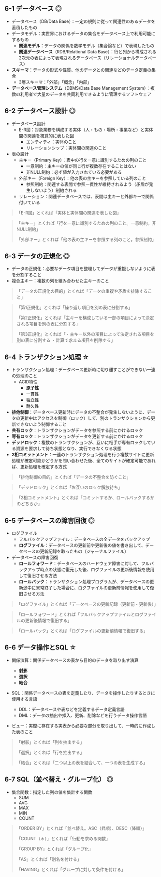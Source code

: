 ## 6-1 データベース ◎
- データベース（DB/Data Base）：一定の規則に従って関連性のあるデータを蓄積したもの
- データモデル：実世界におけるデータの集合をデータベース上で利用可能にするもの
  - **関連モデル**：データの関係を数学モデル（集合論など）で表現したもの
  - **関連データベース**（RDB/Relational Data Base）：行と列から構成される2次元の表によって表現されるデータベース（リレーショナルデータベース）
- **スキーマ**：データの形式や性質、他のデータとの関連などのデータ定義の集合
  - 3層スキーマ：「外部」「概念」「内部」
- **データベース管理システム**（DBMS/Data Base Management System）：複数の利用者で大量のデータを共同利用できるように管理するソフトウェア


## 6-2 データベース設計 ◎
- データベース設計
  - E-R図：対象業務を構成する実体（人・もの・場所・事業など）と実体間の関連を視覚的に表した図
    - エンティティ：実体のこと
    - リレーションシップ：実体間の関連のこと
- 表の設計
  - 主キー（Primary Key）：表中の行を一意に識別するための列のこと
    - 一意制約：主キーの値が同じ行が複数存在することはない
    - 非NULL制約：必ず値が入力されている必要がある
  - 外部キー（Foreign Key）：他の表の主キーを参照している列のこと
    - 参照制約：関連する表間で参照一貫性が維持されるよう（矛盾が発生しないよう）制約される
  - リレーション：関連データベースでは、表間は主キーと外部キーで関係付いている


> 「E-R図」とくれば「実体と実体間の関連を表した図」

> 「主キー」とくれば「行を一意に識別するための列のこと。一意制約。非NULL制約」
> 
> 「外部キー」とくれば「他の表の主キーを参照する列のこと。参照制約」


## 6-3 データの正規化 ◎
- データの正規化：必要なデータ項目を整理してデータが重複しないように表を分割すること
- 複合主キー：複数の列を組み合わせた主キーのこと


> 「データの正規化の目的」とくれば「データの重複や矛盾を排除すること」

> 「第1正規化」とくれば「繰り返し項目を別の表に分割する」
> 
> 「第2正規化」とくれば「主キーを構成している一部の項目によって決定される項目を別の表に分割する」
> 
> 「第3正規化」とくれば「・主キー以外の項目によって決定される項目を別の表に分割する ・計算で求まる項目を削除する」


## 6-4 トランザクション処理 ☆
- トランザクション処理：データベース更新時に切り離すことができない一連の処理のこと
  - ACID特性
    - **原子性**
    - 一貫性
    - 独立性
    - 耐久性
- **排他制御**：データベース更新時にデータの不整合が発生しないように、データの更新中はアクセスを制御（ロック）して、別のトランザクションから更新できないよう制御すること
- **共有ロック**：トランザクションがデータを参照する前にかけるロック
- **専有ロック**：トランザクションがデータを更新する前にかけるロック
- **デッドロック**：複数のトランザクションが、互いに相手が専有ロックしている資源を要求して待ち状態となり、実行できなくなる状態
- **2相コミットメント**：一連のトランザクション処理を行う複数サイトに更新処理が確定可能かどうかを問い合わせた後、全てのサイトが確定可能であれば、更新処理を確定する方式

> 「排他制御の目的」とくれば「データの不整合を防ぐこと」

> 「デッドロック」とくれば「お互いのロック解放待ち」

> 「2相コミットメント」とくれば「コミットするか、ロールバックするかのどちらか」


## 6-5 データベースの障害回復 ◎
- ログファイル
  - フルバックアップファイル：データベースの全データをバックアップ
  - **ログファイル**：データベースの更新前や更新後の値を書き出して、データベースの更新記録を取ったもの（ジャーナルファイル）
- データベースの障害回復
  - **ロールフォワード**：データベースのハードウェア障害に対して、フルバックアップ時点の状態に復元した後、ログファイルの更新後情報を使用して復旧させる方法
  - **ロールバック**：トランザクション処理プログラムが、データベースの更新途中に異常終了した場合に、ログファイルの更新前情報を使用して復旧させる方法


> 「ログファイル」とくれば「データベースの更新記録（更新前・更新後）」

> 「ロールフォワード」とくれば「フルバックアップファイルとログファイルの更新後情報で復旧する」

> 「ロールバック」とくれば「ログファイルの更新前情報で復旧する」


## 6-6 データ操作とSQL ☆
- 関係演算：関係データベースの表から目的のデータを取り出す演算
  - **射影**
  - **選択**
  - **結合**

- SQL：関係データベースの表を定義したり、データを操作したりするときに使用する言語
  - DDL：データベースや表などを定義するデータ定義言語
  - DML：データの抽出や挿入、更新、削除などを行うデータ操作言語

- ビュー：実際に存在する実表から必要な部分を取り出して、一時的に作成した表のこと

> 「射影」とくれば「列を抽出する」
> 
> 「選択」とくれば「行を抽出する」
> 
> 「結合」とくれば「二つ以上の表を結合して、一つの表を生成する」


## 6-7 SQL（並べ替え・グループ化） ◎
- 集合関数：指定した列の値を集計する関数
  - SUM
  - AVG
  - MAX
  - MIN
  - COUNT

> 「ORDER BY」とくれば「並べ替え。ASC（昇順）、DESC（降順）」
> 
> 「COUNT（＊）」とくれば「行動を求める関数」
> 
> 「GROUP BY」とくれば「グループ化」
> 
> 「AS」とくれば「別名を付ける」
> 
> 「HAVING」とくれば「グループに対して条件を付ける」
